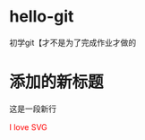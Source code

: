 # hello-git
初学git【才不是为了完成作业才做的

# 添加的新标题

这是一段新行



<svg xmlns="http://www.w3.org/2000/svg" version="1.1">
  <text x="0" y="15" fill="red">I love SVG</text>
</svg>
